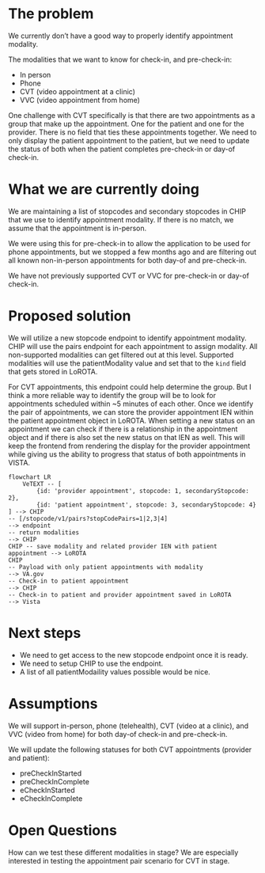 # The problem

We currently don’t have a good way to properly identify appointment modality.

The modalities that we want to know for check-in, and pre-check-in:
 - In person
 - Phone
 - CVT (video appointment at a clinic)
 - VVC (video appointment from home)

One challenge with CVT specifically is that there are two appointments as a group that make up the appointment. One for the patient and one for the provider. There is no field that ties these appointments together. We need to only display the patient appointment to the patient, but we need to update the status of both when the patient completes pre-check-in or day-of check-in.

# What we are currently doing

We are maintaining a list of stopcodes and secondary stopcodes in CHIP that we use to identify appointment modality. If there is no match, we assume that the appointment is in-person. 

We were using this for pre-check-in to allow the application to be used for phone appointments, but we stopped a few months ago and are filtering out all known non-in-person appointments for both day-of and pre-check-in.

We have not previously supported CVT or VVC for pre-check-in or day-of check-in.

# Proposed solution

We will utilize a new stopcode endpoint to identify appointment modality. CHIP will use the pairs endpoint for each appointment to assign modality. All non-supported modalities can get filtered out at this level. Supported modalities will use the patientModality value and set that to the `kind` field that gets stored in LoROTA.

For CVT appointments, this endpoint could help determine the group. But I think a more reliable way to identify the group will be to look for appointments scheduled within ~5 minutes of each other. Once we identify the pair of appointments, we can store the provider appointment IEN within the patient appointment object in LoROTA. When setting a new status on  an appointment we can check if there is a relationship in the appointment object and if there is also set the new status on that IEN as well. This will keep the frontend from rendering the display for the provider appointment while giving us the ability to progress that status of both appointments in VISTA.

```mermaid
flowchart LR
    VeTEXT -- [
        {id: 'provider appointment', stopcode: 1, secondaryStopcode: 2}, 
        {id: 'patient appointment', stopcode: 3, secondaryStopcode: 4}
] --> CHIP 
-- [/stopcode/v1/pairs?stopCodePairs=1|2,3|4] 
--> endpoint 
-- return modalities 
--> CHIP
CHIP -- save modality and related provider IEN with patient appointment --> LoROTA
CHIP
-- Payload with only patient appointments with modality
--> VA.gov
-- Check-in to patient appointment
--> CHIP
-- Check-in to patient and provider appointment saved in LoROTA
--> Vista

```

# Next steps

 - We need to get access to the new stopcode endpoint once it is ready.
 - We need to setup CHIP to use the endpoint.
 - A list of all patientModaility values possible would be nice.

# Assumptions

We will support in-person, phone (telehealth), CVT (video at a clinic), and VVC (video from home) for both day-of check-in and pre-check-in.

We will update the following statuses for both CVT appointments (provider and patient):
 - preCheckInStarted
 - preCheckInComplete
 - eCheckInStarted
 - eCheckInComplete

# Open Questions

How can we test these different modalities in stage? We are especially interested in testing the appointment pair scenario for CVT in stage.

